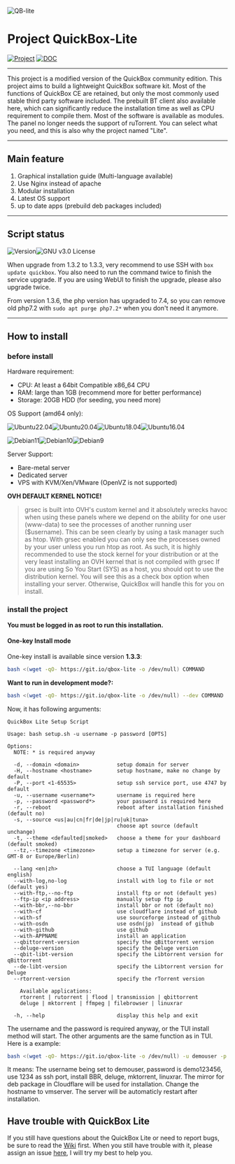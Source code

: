 

![QB-lite](https://i.loli.net/2019/09/16/nqx5mwdDVW3lY6a.png)

# Project QuickBox-Lite

[![Project](https://img.shields.io/badge/Project-中文版-green?logo=git&style=for-the-badge)](https://github.com/amefs/quickbox-lite/blob/master/README_zh.md)    [![DOC](https://img.shields.io/badge/Doc-Read%20Manual%20here-1F8ACB?logo=read-the-docs&style=for-the-badge)](https://en.wiki.ptbox.dev/)

---

This project is a modified version of the QuickBox community edition. This project aims to build a lightweight QuickBox software kit. Most of the functions of QuickBox CE are retained, but only the most commonly used stable third party software included. The prebuilt BT client also available here, which can significantly reduce the installation time as well as CPU requirement to compile them. Most of the software is available as modules. The panel no longer needs the support of ruTorrent. You can select what you need, and this is also why the project named "Lite".

---

## Main feature

1. Graphical installation guide (Multi-language available)
2. Use Nginx instead of apache
3. Modular installation
4. Latest OS support
5. up to date apps (prebuild deb packages included)

---

## Script status

![Version](https://img.shields.io/badge/version-1.5.4-orange?style=flat-square)![GNU v3.0 License](https://img.shields.io/badge/license-GNU%20v3.0%20License-blue.svg?style=flat-square)

When upgrade from 1.3.2 to 1.3.3, very recommend to use SSH with `box update quickbox`. You also need to run the command twice to finish the service upgrade. If you are using WebUI to finish the upgrade, please also upgrade twice.

From version 1.3.6, the php version has upgraded to 7.4, so you can remove old php7.2 with `sudo apt purge php7.2*` when you don't need it anymore.

---

## How to install

### before install

Hardware requirement:

- CPU: At least a 64bit Compatible x86_64 CPU
- RAM: large than 1GB (recommend more for better performance)
- Storage: 20GB HDD (for seeding, you need more)

OS Support (amd64 only):

![Ubuntu22.04](https://img.shields.io/badge/Ubuntu%2022.04-passing-brightgreen.svg?style=flat-square)![Ubuntu20.04](https://img.shields.io/badge/Ubuntu%2020.04-passing-brightgreen.svg?style=flat-square)![Ubuntu18.04](https://img.shields.io/badge/Ubuntu%2018.04-passing-brightgreen.svg?style=flat-square)![Ubuntu16.04](https://img.shields.io/badge/Ubuntu%2016.04-EOL-red.svg?style=flat-square)

![Debian11](https://img.shields.io/badge/Debian%2011-passing-brightgreen.svg?style=flat-square)![Debian10](https://img.shields.io/badge/Debian%2010-passing-brightgreen.svg?style=flat-square)![Debian9](https://img.shields.io/badge/Debian%209-discontinue-orange.svg?style=flat-square)

Server Support:

- Bare-metal server
- Dedicated server
- VPS with KVM/Xen/VMware (OpenVZ is not supported)

**OVH DEFAULT KERNEL NOTICE!**

> grsec is built into OVH's custom kernel and it absolutely wrecks havoc when using these panels where we depend on the ability for one user (www-data) to see the processes of another running user ($username).
> This can be seen clearly by using a task manager such as htop.
> With grsec enabled you can only see the processes owned by your user unless you run htop as root. As such, it is highly recommended to use the stock kernel for your distribution or at the very least installing an OVH kernel that is not compiled with grsec
> If you are using So You Start (SYS) as a host, you should opt to use the distribution kernel. You will see this as a check box option when installing your server. Otherwise, QuickBox will handle this for you on install.

### install the project

**You must be logged in as root to run this installation.**

#### **One-key Install mode**

One-key install is available since version **1.3.3**:

```bash
bash <(wget -qO- https://git.io/qbox-lite -o /dev/null) COMMAND
```

**Want to run in development mode?:**

```bash
bash <(wget -qO- https://git.io/qbox-lite -o /dev/null) --dev COMMAND
```

Now, it has following arguments:

```
QuickBox Lite Setup Script

Usage: bash setup.sh -u username -p password [OPTS]

Options:
  NOTE: * is required anyway

  -d, --domain <domain>            setup domain for server
  -H, --hostname <hostname>        setup hostname, make no change by default
  -P, --port <1-65535>             setup ssh service port, use 4747 by default
  -u, --username <username*>       username is required here
  -p, --password <password*>       your password is required here
  -r, --reboot                     reboot after installation finished (default no)
  -s, --source <us|au|cn|fr|de|jp|ru|uk|tuna>  
                                   choose apt source (default unchange)
  -t, --theme <defaulted|smoked>   choose a theme for your dashboard (default smoked)
  --tz,--timezone <timezone>       setup a timezone for server (e.g. GMT-8 or Europe/Berlin)
  
  --lang <en|zh>                   choose a TUI language (default english)
  --with-log,no-log                install with log to file or not (default yes)
  --with-ftp,--no-ftp              install ftp or not (default yes)
  --ftp-ip <ip address>            manually setup ftp ip
  --with-bbr,--no-bbr              install bbr or not (default no)
  --with-cf                        use cloudflare instead of github
  --with-sf                        use sourceforge instead of github
  --with-osdn                      use osdn(jp)  instead of github
  --with-github                    use github
  --with-APPNAME                   install an application
  --qbittorrent-version            specify the qBittorrent version
  --deluge-version                 specify the Deluge version
  --qbit-libt-version              specify the Libtorrent version for qBittorrent
  --de-libt-version                specify the Libtorrent version for Deluge
  --rtorrent-version               specify the rTorrent version

    Available applications:
    rtorrent | rutorrent | flood | transmission | qbittorrent
    deluge | mktorrent | ffmpeg | filebrowser | linuxrar

  -h, --help                       display this help and exit
```

The username and the password is required anyway, or the TUI install method will start. The other arguments are the same function as in TUI. Here is a example:

```bash
bash <(wget -qO- https://git.io/qbox-lite -o /dev/null) -u demouser -p demo123456 --with-ffmpeg -P 1234 --with-bbr --with-deluge --with-mktorrent --with-linuxrar --with-cf --hostname vmserver --reboot
```

It means: The username being set to demouser, password is demo123456, use 1234 as ssh port, install BBR, deluge, mktorrent, linuxrar. The mirror for deb package in Cloudflare will be used for installation. Change the hostname to vmserver. The server will be automaticly restart after installation.

## Have trouble with QuickBox Lite

If you still have questions about the QuickBox Lite or need to report bugs, be sure to read the [Wiki](https://en.wiki.ptbox.dev) first. When you still have trouble with it, please assign an issue [here](https://github.com/amefs/quickbox-lite/issues/new), I will try my best to help you.


